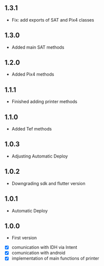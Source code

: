 ## 1.3.1

- Fix: add exports of SAT and Pix4 classes
## 1.3.0

- Added main SAT methods

## 1.2.0

- Added Pix4 methods

## 1.1.1

- Finished adding printer methods

## 1.1.0

- Added Tef methods

## 1.0.3

- Adjusting Automatic Deploy

## 1.0.2

- Downgrading sdk and flutter version

## 1.0.1

- Automatic Deploy

## 1.0.0

- First version
- [x] comunication with IDH via Intent
- [x] comunication with android
- [x] implementation of main functions of printer
